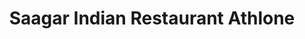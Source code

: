 ---
title: "Saagar Indian Restaurant Athlone"
address: "Lloyds Lane, Athlone, Co. Westmeath"
tel: "+353 (0)87 259 9730"
county: "Westmeath"
category: "Indian Restaurants"
type: "Content"
lat: "53.41960144042969"
lng: "-7.955342769622803"
---